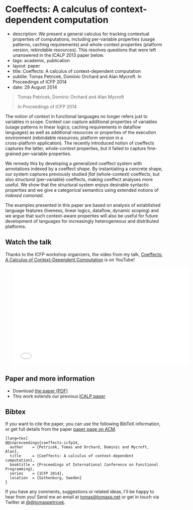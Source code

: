 # Coeffects: A calculus of context-dependent computation

 - description:  We present a general calculus for tracking contextual properties of computations,
    including per-variable properties (usage patterns, caching requirements) and
    whole-context properties (platform version, rebindable resources). This resolves
    questions that were left unanswered in the ICALP 2013 paper below.
 - tags: academic, publication
 - layout: paper
 - title: Coeffects: A calculus of context-dependent computation
 - subtile: Tomas Petricek, Dominic Orchard and Alan Mycroft. In Proceedings of ICFP 2014
 - date: 29 August 2014
 
> Tomas Petricek, Dominic Orchard and Alan Mycroft
>
> In Proceedings of ICFP 2014
  
The notion of _context_ in functional languages no longer refers just to variables
in scope. Context can capture additional properties of variables (usage patterns
in linear logics; caching requirements in dataflow languages) as well as additional
resources or properties of the execution environment (rebindable resources; platform version in a  
cross-platform application). The recently introduced notion of coeffects captures the
latter, whole-context properties, but it failed to capture fine-grained per-variable properties.

We remedy this by developing a generalized coeffect system with annotations indexed by
a coeffect _shape_. By instantiating a concrete shape, our system captures previously
studied _flat_ (whole-context) coeffects, but also _structural_ (per-variable) coeffects,
making coeffect analyses more useful. We show that the structural system enjoys desirable syntactic 
properties and we give a categorical semantics using extended notions of _indexed comonad_.

The examples presented in this paper are based on analysis of established language features 
(liveness, linear logics, dataflow, dynamic scoping) and we argue that such context-aware 
properties will also be useful for future development of languages for increasingly 
heterogeneous and distributed platforms.

## Watch the talk

Thanks to the ICFP workshop organizers, the video from my talk,
[Coeffects: A Calculus of Context-Dependent Computation](https://www.youtube.com/watch?v=xtxx4iADMbM) is on YouTube!

<iframe style="margin-left:25px"  width="560" height="315" src="//www.youtube.com/embed/xtxx4iADMbM" frameborder="0" allowfullscreen></iframe>

## Paper and more information

 - Download [the paper (PDF)](coeffects-icfp.pdf)
 - This work extends our previous [ICALP paper](../coeffects/index.html)
 
## <a id="cite">Bibtex</a>
If you want to cite the paper, you can use the following BibTeX information, or
get full details from the paper [paper page on ACM](http://dl.acm.org/citation.cfm?id=2628160).

    [lang=tex]
    @@inproceedings{coeffects-icfp14,
      author    = {Petricek, Tomas and Orchard, Dominic and Mycroft, Alan},
      title     = {Coeffects: A calculus of context-dependent computation},
      booktitle = {Proceedings of International Conference on Functional Programming},
      series    = {ICFP 2014},
      location  = {Gothenburg, Sweden}
    } 


If you have any comments, suggestions or related ideas, I'll be happy to 
hear from you! Send me an email at [tomas@tomasp.net](mailto:tomas@tomasp.net)
or get in touch via Twitter at [@@tomaspetricek](http://twitter.com/tomaspetricek).
